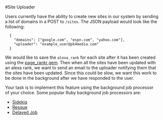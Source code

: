 #Site Uploader

Users currently have the ability to create new sites in our system by sending a
list of domains in a POST to ```/sites```. The JSON payload would look like the
following:

```
  {
    "domains": ["google.com", "espn.com", "yahoo.com"],
    "uploader": "example_user@pk4media.com"
  }
```

We would like to save the ```alexa_rank``` for each site after it has been
created using the [page_rankr gem](https://github.com/blatyo/page_rankr). Then
when all the sites have been updated with an alexa rank, we want to send an email
to the uploader notifying them that the sites have been updated. Since
this could be slow, we want this work to be done in the background after we have
responded to the user.

Your task is to implement this feature using the background job processor of your
choice. Some popular Ruby background job processors are:

* [Sidekiq](https://github.com/mperham/sidekiq)
* [Resque](https://github.com/resque/resque)
* [Delayed Job](https://github.com/collectiveidea/delayed_job)
